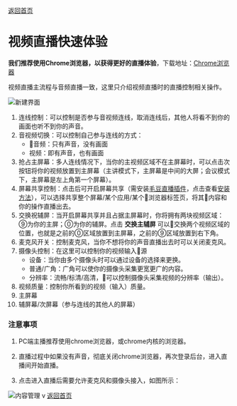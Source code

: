 [返回首页](../../README.md)

# 视频直播快速体验

**我们推荐使用Chrome浏览器，以获得更好的直播体验**，下载地址：[Chrome浏览器](https://maodouio.com/download)

视频直播主流程与音频直播一致，这里只介绍视频直播时的直播控制相关操作。

![新建界面](https://docssl.cdn.maodouio.com/docs/quickstart/intro-liveVideo1.png)

1. 连线控制：可以控制是否参与音视频连线，取消连线后，其他人将看不到你的画面也听不到你的声音。
2. 音视频切换：可以控制自己参与连线的方式：
   * 音频：只有声音，没有画面
   * 视频：即有声音，也有画面
3. 抢占主屏幕：多人连线情况下，当你的主视频区域不在主屏幕时，可以点击次按钮将你的视频放置到主屏幕（主讲模式下，主屏幕是中间的大屏；会议模式下，主屏幕是左上角第一个屏幕）。
4. 屏幕共享控制：点击后可开启屏幕共享（需安装[毛豆直播插件](https://maodouio.com/download)，点击查看[安装方法](https://docssl.cdn.maodouio.com/%E6%8F%92%E4%BB%B6%E5%AE%89%E8%A3%85.mp4)），可以选择共享整个屏幕/某个应用/某个浏览器标签页，将其内容和你的操作直播出去。
5. 交换祝辅屏：当开启屏幕共享并且占据主屏幕时，你将拥有两块视频区域：⑨为你的主屏；⓪为你的辅屏。点击 **交换主辅屏** 可以交换两个视频区域的位置，也就是之前的⓪区域放置到主屏幕，之前的⑨区域放置到右下角。
6. 麦克风开关：控制麦克风，当你不想将你的声音直播出去时可以关闭麦克风。
7. 摄像头控制：在这里可以控制你的视频输入源
   * 设备：当你由多个摄像头时可以通过设备的选择来更换。
   * 普通/广角：广角可以使你的摄像头采集更宽更广的内容。
   * 分辨率：流畅/标清/高清，可以控制摄像头采集视频的分辨率（输出）。
8. 视频质量：控制你所看到的视频（输入）质量。
9. 主屏幕
0. 辅屏幕/次屏幕（参与连线的其他人的屏幕）


### 注意事项

1. PC端主播推荐使用chrome浏览器，或chrome内核的浏览器。

2. 直播过程中如果没有声音，彻底关闭chrome浏览器，再次登录后台，进入直播间开始直播。

3. 点击进入直播后需要允许麦克风和摄像头接入，如图所示：

![内容管理](https://docssl.cdn.maodouio.com/docs/quickstart/intro-liveVideo2.png)
v
[返回首页](../../README.md)
